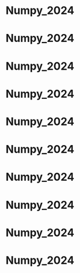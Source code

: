 # Numpy_2024
# Numpy_2024
# Numpy_2024
# Numpy_2024
# Numpy_2024
# Numpy_2024
# Numpy_2024
# Numpy_2024
# Numpy_2024
# Numpy_2024
